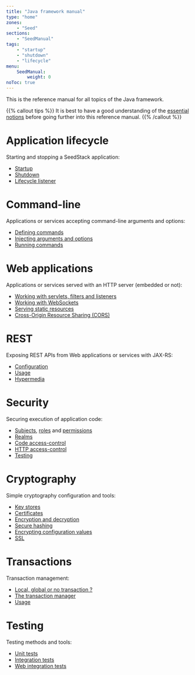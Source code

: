 ```yaml
---
title: "Java framework manual"
type: "home"
zones:
    - "Seed"
sections:
    - "SeedManual"
tags:
    - "startup"
    - "shutdown"
    - "lifecycle"
menu:
    SeedManual:
        weight: 0
noToc: true
---
```


This is the reference manual for all topics of the Java framework. 

{{% callout tips %}}
It is best to have a good understanding of the [essential notions](..) before going further into this reference manual.
{{% /callout %}}

# Application lifecycle

Starting and stopping a SeedStack application:

* [Startup](running#startup)
* [Shutdown](running#shutdown)
* [Lifecycle listener](running#lifecycle-listener)

# Command-line

Applications or services accepting command-line arguments and options:

* [Defining commands](cli#defining-commands)
* [Injecting arguments and options](cli#arguments-and-options)
* [Running commands](cli#running-commands)

# Web applications

Applications or services served with an HTTP server (embedded or not): 

* [Working with servlets, filters and listeners](web#servlets-filters-and-listeners)
* [Working with WebSockets](web#websockets)
* [Serving static resources](web#static-resources)
* [Cross-Origin Resource Sharing (CORS)](web#cors)

# REST

Exposing REST APIs from Web applications or services with JAX-RS:  

* [Configuration](rest#configuration)
* [Usage](rest#usage)
* [Hypermedia](rest#hypermedia)

# Security

Securing execution of application code:

* [Subjects](security#subjects), [roles](security#roles) and [permissions](security#permissions)
* [Realms](security#realms)
* [Code access-control](security#code-access-control)
* [HTTP access-control](security#http-access-control)
* [Testing](security#testing)

# Cryptography

Simple cryptography configuration and tools:

* [Key stores](crypto#key-stores)
* [Certificates](crypto#certificates)
* [Encryption and decryption](crypto#encryption-and-decryption)
* [Secure hashing](crypto#secure-hashing)
* [Encrypting configuration values](crypto#encrypting-configuration-values)
* [SSL](crypto#ssl)

# Transactions

Transaction management:

* [Local, global or no transaction ?](transactions#local-global-or-no-transaction)
* [The transaction manager](transactions#the-transaction-manager)
* [Usage](transactions#usage)

# Testing

Testing methods and tools:

* [Unit tests](testing#unit-tests)
* [Integration tests](testing#integration-tests)
* [Web integration tests](testing#web-integration-tests)
